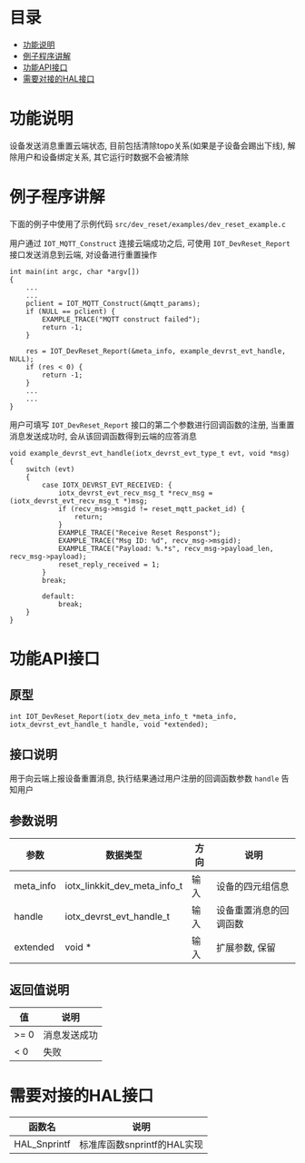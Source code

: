 # <a name="目录">目录</a>
+ [功能说明](#功能说明)
+ [例子程序讲解](#例子程序讲解)
+ [功能API接口](#功能API接口)
+ [需要对接的HAL接口](#需要对接的HAL接口)

# <a name="功能说明">功能说明</a>

设备发送消息重置云端状态, 目前包括清除topo关系(如果是子设备会踢出下线), 解除用户和设备绑定关系, 其它运行时数据不会被清除

# <a name="例子程序讲解">例子程序讲解</a>

下面的例子中使用了示例代码 `src/dev_reset/examples/dev_reset_example.c`

用户通过 `IOT_MQTT_Construct` 连接云端成功之后, 可使用 `IOT_DevReset_Report` 接口发送消息到云端, 对设备进行重置操作

    int main(int argc, char *argv[])
    {
        ...
        ...
        pclient = IOT_MQTT_Construct(&mqtt_params);
        if (NULL == pclient) {
            EXAMPLE_TRACE("MQTT construct failed");
            return -1;
        }

        res = IOT_DevReset_Report(&meta_info, example_devrst_evt_handle, NULL);
        if (res < 0) {
            return -1;
        }
        ...
        ...
    }


用户可填写 `IOT_DevReset_Report` 接口的第二个参数进行回调函数的注册, 当重置消息发送成功时, 会从该回调函数得到云端的应答消息


    void example_devrst_evt_handle(iotx_devrst_evt_type_t evt, void *msg)
    {
        switch (evt)
        {
            case IOTX_DEVRST_EVT_RECEIVED: {
                iotx_devrst_evt_recv_msg_t *recv_msg = (iotx_devrst_evt_recv_msg_t *)msg;
                if (recv_msg->msgid != reset_mqtt_packet_id) {
                    return;
                }
                EXAMPLE_TRACE("Receive Reset Responst");
                EXAMPLE_TRACE("Msg ID: %d", recv_msg->msgid);
                EXAMPLE_TRACE("Payload: %.*s", recv_msg->payload_len, recv_msg->payload);
                reset_reply_received = 1;
            }
            break;

            default:
                break;
        }
    }


# <a name="功能API接口">功能API接口</a>

原型
---

    int IOT_DevReset_Report(iotx_dev_meta_info_t *meta_info, iotx_devrst_evt_handle_t handle, void *extended);

接口说明
---
用于向云端上报设备重置消息, 执行结果通过用户注册的回调函数参数 `handle` 告知用户

参数说明
---

| 参数        | 数据类型                        | 方向    | 说明
|-------------|---------------------------------|---------|-------------------------
| meta_info   | iotx_linkkit_dev_meta_info_t    | 输入    | 设备的四元组信息
| handle      | iotx_devrst_evt_handle_t        | 输入    | 设备重置消息的回调函数
| extended    | void *                          | 输入    | 扩展参数, 保留

返回值说明
---
| 值      | 说明
|---------|-----------------
| >= 0    | 消息发送成功
| < 0     | 失败


# <a name="需要对接的HAL接口">需要对接的HAL接口</a>
| 函数名          | 说明
|-----------------|-----------------------------
| HAL_Snprintf    | 标准库函数snprintf的HAL实现


